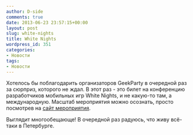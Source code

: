 ```yaml
---
author: D-side
comments: true
date: 2013-06-23 23:57:15+00:00
layout: post
slug: white-nights
title: White Nights
wordpress_id: 351
categories:
- Новости
tags:
- Новости
---
```


Хотелось бы поблагодарить организаторов GeekParty в очередной раз за сюрприз, которого не ждал. В этот раз - это билет на конференцию разработчиков мобильных игр White Nights, и не какую-то там, а международную. Масштаб мероприятия можно осознать, просто посмотрев на [сайт мероприятия](http://www.wnconf.com/ru/).

Выглядит многообещающе! В очередной раз радуюсь, что живу всё-таки в Петербурге.
